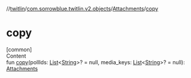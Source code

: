 //[twitlin](../../index.md)/[com.sorrowblue.twitlin.v2.objects](../index.md)/[Attachments](index.md)/[copy](copy.md)



# copy  
[common]  
Content  
fun [copy](copy.md)(pollIds: [List](https://kotlinlang.org/api/latest/jvm/stdlib/kotlin.collections/-list/index.html)<[String](https://kotlinlang.org/api/latest/jvm/stdlib/kotlin/-string/index.html)>? = null, media_keys: [List](https://kotlinlang.org/api/latest/jvm/stdlib/kotlin.collections/-list/index.html)<[String](https://kotlinlang.org/api/latest/jvm/stdlib/kotlin/-string/index.html)>? = null): [Attachments](index.md)  



